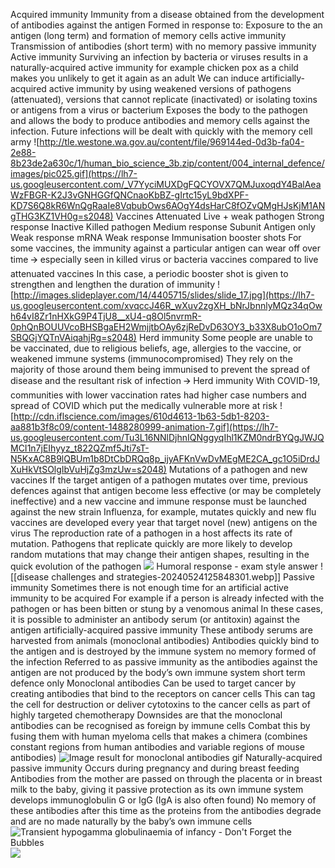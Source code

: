 Acquired immunity
	Immunity from a disease obtained from the development of antibodies against the antigen
	Formed in response to:
		Exposure to the an antigen (long term) and formation of memory cells 
			active immunity
		Transmission of antibodies (short term) with no memory
			 passive immunity
	Active immunity
		Surviving an infection by bacteria or viruses results in a naturally-acquired active immunity 
			for example chicken pox as a child makes you unlikely to get it again as an adult
		We can induce artificially-acquired active immunity by using weakened versions of pathogens (attenuated), versions that cannot replicate (inactivated) or isolating toxins or antigens from a virus or bacterium 
		Exposes the body to the pathogen and allows the body to produce antibodies and memory cells against the infection. Future infections will be dealt with quickly with the memory cell army
		![http://tle.westone.wa.gov.au/content/file/969144ed-0d3b-fa04-2e88-8b23de2a630c/1/human_bio_science_3b.zip/content/004_internal_defence/images/pic025.gif](https://lh7-us.googleusercontent.com/_V7YyciMUXDgFQCYOVX7QMJuxoqdY4BalAeaWzFBGR-K2J3vGNHGGfQNCnaoKbBZ-gIrtc15yL9bdXPF-KD7S6Q8kR6WnQgRaaIe8VqbubOws6AOgY4dsHarC8fOZvQMgHJsKjM1ANgTHG3KZ1VH0g=s2048)
		 Vaccines
			Attenuated
				Live + weak pathogen
				Strong response
			Inactive
				Killed pathogen
				Medium response
			Subunit
				Antigen only
				Weak response
			mRNA
				Weak response
			Immunisation booster shots
				For some vaccines, the immunity against a particular antigen can wear off over time 🡪 especially seen in killed virus or bacteria vaccines compared to live attenuated vaccines 
				In this case, a periodic booster shot is given to strengthen and lengthen the duration of immunity
				![http://images.slideplayer.com/14/4405715/slides/slide_17.jpg](https://lh7-us.googleusercontent.com/xvqccJ46R_wXuv2zgXH_bNrJbnnlyMQz34qOwh64vI8Zr1nHXkG9P4TjU8__xU4-q8Ol5nvrmR-0phQnBOUUVcoBHSBgaEH2WmjjtbOAy6zjReDvD63OY3_b33X8ubO1oOm7SBQGjYQTnVAiqahjRg=s2048)
		Herd immunity
			Some people are unable to be vaccinated, due to religious beliefs, age, allergies to the vaccine, or weakened immune systems (immunocompromised)
			They rely on the majority of those around them being immunised to prevent the spread of disease and the resultant risk of infection 🡪 Herd immunity
			With COVID-19, communities with lower vaccination rates had higher case numbers and spread of COVID which put the medically vulnerable more at risk
			![http://cdn.iflscience.com/images/610d4613-1b63-5db1-8203-aa881b3f8c09/content-1488280999-animation-7.gif](https://lh7-us.googleusercontent.com/Tu3L16NNlDjhnIQNggyqIhl1KZM0ndrBYQgJWJQMCI1n7jEIhyyz_t822QZmf5Jti7sT-N5KxAC8B9lQBUm1b8DtCbDRQq8p_ijyAFKnVwDvMEgME2CA_gc1O5iDrdJXuHkVtSOlgIbVuHjZg3mzUw=s2048)
		Mutations of a pathogen and new vaccines
			If the target antigen of a pathogen mutates over time, previous defences against that antigen become less effective (or may be completely ineffective) and a new vaccine and immune response must be launched against the new strain
			Influenza, for example, mutates quickly and new flu vaccines are developed every year that target novel (new) antigens on the virus
			The reproduction rate of a pathogen in a host affects its rate of mutation. Pathogens that replicate quickly are more likely to develop random mutations that may change their antigen shapes, resulting in the quick evolution of the pathogen
			![](https://lh7-us.googleusercontent.com/Dj2_sEseeQI8AJdsXUa3vP55GdkMALOKQWR65uk3y4Jxo0ssbNsDCYf0TNrUQtrShkwT6oci_lAbPUXyk6kZddmd172ZJVgqPEEdeU9ppIhgblA6XPZyoYfSjismsMeKzUGXB_IXbXxSsHpOlS_yNg=s2048)
		Humoral response - exam style answer
			![[disease challenges and strategies-20240524125848301.webp]]
	Passive immunity
		Sometimes there is not enough time for an artificial active immunity to be acquired
		For example if a person is already infected with the pathogen or has been bitten or stung by a venomous animal
		In these cases, it is possible to administer an antibody serum (or antitoxin) against the antigen 
			artificially-acquired passive immunity
		These antibody serums are harvested from animals (monoclonal antibodies)
		Antibodies quickly bind to the antigen and is destroyed by the immune system 
			no memory formed of the infection
		Referred to as passive immunity as the antibodies against the antigen are not produced by the body’s own immune system 
			 short term defence only
		Monoclonal antibodies
			Can be used to target cancer by creating antibodies that bind to the receptors on cancer cells
			This can tag the cell for destruction or deliver cytotoxins to the cancer cells as part of highly targeted chemotherapy
			Downsides are that the monoclonal antibodies can be recognised as foreign by immune cells
			Combat this by fusing them with human myeloma cells that makes a chimera (combines constant regions from human antibodies and variable regions of mouse antibodies)
			![Image result for monoclonal antibodies gif](https://lh7-us.googleusercontent.com/Q53zDjCkvScdOjnFcaXK4bTOhMqbnqC539QGEq2_FuLJeZTiCJGBn81KmkSpoioXZRRz00EPpWvJF2Q0vKsTaVTMkFvxAsxeoOMYMvAFoFqDXrkTn2ZwweIxkVLoIF9nR5TmCyE2NuVHG8fNYRDj_Q=s2048)
		Naturally-acquired passive immunity
			Occurs during pregnancy and during breast feeding
			Antibodies from the mother are passed on through the placenta or in breast milk to the baby, giving it passive protection as its own immune system develops
				 immunoglobulin G or IgG (IgA is also often found)
			No memory of these antibodies after this time as the proteins from the antibodies degrade and are no made naturally by the baby’s own immune cells
			![Transient hypogamma globulinaemia of infancy - Don't Forget the Bubbles](https://lh7-us.googleusercontent.com/miPZJN0kMEHyrVhkvOkcc7W8QNSUxPy-6Jr3NWZPPw3PN_I_sAxxmyXmDf6gW424MSW1iRcD3uJou7u5mBjJpRihDfSdQcZZZGLw5RD4IzxGlVeZxp1yQICmbfEVq-o12QwNx82KRF1rOiEkVHCTmQ=s2048)
			![](https://lh7-us.googleusercontent.com/4gWdPNsOhst_eBVWPBTKfbRqWMvJ9AhfJFwnvO0_TO-YUMfxMg6E3bM6_oHuVxpKOd36Lr8iqe6isedFpLAhhT-wO0V8zQRL3pQFrJLR3qINAxeG-6uWbYR_yq1SzON5-vrpK_o8Oj7oNbubURv2_g=s2048)


